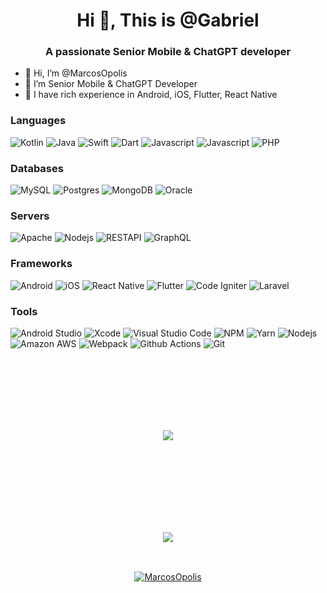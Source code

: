 <!--
<h1 align="center">Senior Mobile Developer</h1>
<h3 align="center">with AI Technology</h3>
-->

<h1 align="center">Hi 👋, This is @Gabriel</h1>
<h3 align="center">A passionate Senior Mobile & ChatGPT developer</h3>

- 👋 Hi, I’m @MarcosOpolis
- 👀 I’m Senior Mobile & ChatGPT Developer
- 🌱 I have rich experience in Android, iOS, Flutter, React Native


### Languages  

<span>
<img alt="Kotlin" src="https://img.shields.io/badge/kotlin-%237F52FF.svg?style=for-the-badge&logo=kotlin&logoColor=white"/>
<img alt="Java" src="https://img.shields.io/badge/java-%23ED8B00.svg?style=for-the-badge&logo=java&logoColor=white"/>
<img alt="Swift" src="https://img.shields.io/badge/swift-F54A2A?style=for-the-badge&logo=swift&logoColor=white"/>
<img alt="Dart" src="https://img.shields.io/badge/dart-%230175C2.svg?style=for-the-badge&logo=dart&logoColor=white"/>
<img alt="Javascript" src="https://img.shields.io/badge/javascript-%23323330.svg?style=for-the-badge&logo=javascript&logoColor=%23F7DF1E"/>
<img alt="Javascript" src="https://img.shields.io/badge/typescript-%23007ACC.svg?style=for-the-badge&logo=typescript&logoColor=white"/>
<img alt="PHP" src="https://img.shields.io/badge/php-%23777BB4.svg?style=for-the-badge&logo=php&logoColor=white"/>
</span>
<!--
<span>
  <br>
<img alt="Python" src="https://img.shields.io/badge/python-3670A0?style=for-the-badge&logo=python&logoColor=ffdd54"/>
<img alt="Scala" src="https://img.shields.io/badge/scala-%23DC322F.svg?style=for-the-badge&logo=scala&logoColor=white"/>
<img alt="R" src="https://img.shields.io/badge/r-%23276DC3.svg?style=for-the-badge&logo=r&logoColor=white"/>
</span>
-->

### Databases    

<span><img alt="MySQL" src="https://img.shields.io/static/v1?style=for-the-badge&message=MySQL&color=4053D6&logo=MySQL&logoColor=FFFFFF&label="/>
<img alt="Postgres" src="https://img.shields.io/badge/postgres-%23316192.svg?&style=for-the-badge&logo=postgresql&logoColor=white"/>
<img alt="MongoDB" src="https://img.shields.io/badge/MongoDB-%234ea94b.svg?&style=for-the-badge&logo=mongodb&logoColor=white"/>
<img alt="Oracle" src="https://img.shields.io/static/v1?style=for-the-badge&message=OracleDB&color=CC2927&logo=Oracle&logoColor=FFFFFF&label="/></span>

### Servers

<span><img alt="Apache" src="https://img.shields.io/badge/apache-%23D42029.svg?style=for-the-badge&logo=apache&logoColor=white"/>
<img alt="Nodejs" src="https://img.shields.io/badge/node.js-6DA55F?style=for-the-badge&logo=node.js&logoColor=white"/>
<img alt="RESTAPI" src="https://img.shields.io/static/v1?style=for-the-badge&message=REST+API&color=005571&logo=RESTAPI&logoColor=FFFFFF&label="/>
<img alt="GraphQL" src="https://img.shields.io/badge/-GraphQL-E10098?style=for-the-badge&logo=graphql&logoColor=white"/>
</span>

### Frameworks  

<span><img alt="Android" src="https://img.shields.io/badge/Android-3DDC84?style=for-the-badge&logo=android&logoColor=white"/>
<img alt="iOS" src="https://img.shields.io/badge/iOS-000000?style=for-the-badge&logo=ios&logoColor=white" />
<img alt="React Native" src="https://img.shields.io/badge/react_native-%2320232a.svg?style=for-the-badge&logo=react&logoColor=%2361DAFB" />
<img alt="Flutter" src="https://img.shields.io/badge/Flutter-%2302569B.svg?style=for-the-badge&logo=Flutter&logoColor=white"/>
<img alt="Code Igniter" src="https://img.shields.io/badge/CodeIgniter-%23EF4223.svg?style=for-the-badge&logo=codeIgniter&logoColor=white" />
<img alt="Laravel" src="https://img.shields.io/badge/laravel-%23FF2D20.svg?style=for-the-badge&logo=laravel&logoColor=white" />
</span>

<!--
<span>
  <br>
  <img alt="TensorFlow" src="https://img.shields.io/badge/TensorFlow-%23FF6F00.svg?style=for-the-badge&logo=TensorFlow&logoColor=white"/>
  <img alt="PyTorch" src="https://img.shields.io/badge/PyTorch-%23EE4C2C.svg?style=for-the-badge&logo=PyTorch&logoColor=white"/>
  <img alt="Keras" src="https://img.shields.io/badge/Keras-%23D00000.svg?style=for-the-badge&logo=Keras&logoColor=white"/>
</span>
 -->
### Tools

<span><img alt="Android Studio" src="https://img.shields.io/badge/Android%20Studio-3DDC84.svg?style=for-the-badge&logo=android-studio&logoColor=white" />
<img alt="Xcode" src="https://img.shields.io/badge/Xcode-007ACC?style=for-the-badge&logo=Xcode&logoColor=white" />
<img alt="Visual Studio Code" src="https://img.shields.io/badge/Visual%20Studio%20Code-0078d7.svg?style=for-the-badge&logo=visual-studio-code&logoColor=white" />
<img alt="NPM" src="https://img.shields.io/static/v1?style=for-the-badge&message=npm&color=CB3837&logo=npm&logoColor=FFFFFF&label=" />
<img alt="Yarn" src="https://img.shields.io/static/v1?style=for-the-badge&message=Yarn&color=2C8EBB&logo=Yarn&logoColor=FFFFFF&label=" />
<img alt="Nodejs" src="https://img.shields.io/static/v1?style=for-the-badge&message=Node.js&color=339933&logo=Node.js&logoColor=FFFFFF&label=" />
<img alt="Amazon AWS" src="https://img.shields.io/static/v1?style=for-the-badge&message=Amazon+AWS&color=232F3E&logo=Amazon+AWS&logoColor=FFFFFF&label=" />
<img alt="Webpack" src="https://img.shields.io/static/v1?style=for-the-badge&message=Webpack&color=222222&logo=Webpack&logoColor=8DD6F9&label=" />
<img alt="Github Actions" src="https://img.shields.io/static/v1?style=for-the-badge&message=GitHub+Actions&color=2088FF&logo=GitHub+Actions&logoColor=FFFFFF&label=" />
<img alt="Git" src="https://img.shields.io/static/v1?style=for-the-badge&message=Git&color=F05032&logo=Git&logoColor=FFFFFF&label=" /></span>


<div align="center">
  <a href="https://github.com/MarcosOpolis"  style="margin: 130px; display: block">  
    <img align="center" src="https://github-profile-trophy.vercel.app/?username=MarcosOpolis&theme=dark_lover"/>
  </a>
</div>

<div align="center" style="margin-top: 30px; display: block">
  <br>
  <a href="https://github.com/MarcosOpolis">
    <img align="center" src="https://github-readme-stats.vercel.app/api?username=MarcosOpolis&show_icons=true&theme=radical" />
  </a>
</div>

<div align="center" style="margin-top: 30px; display: block">
  <br>
  <a href="https://github.com/MarcosOpolis">
    <img align="center" src="https://streak-stats.demolab.com/?user=MarcosOpolis&theme=dark" alt="MarcosOpolis" />
  </a>
</div>
